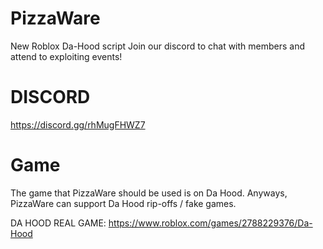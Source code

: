 # PizzaWare
New Roblox Da-Hood script
Join our discord to chat with members and attend to exploiting events!

# DISCORD
https://discord.gg/rhMugFHWZ7

# Game
The game that PizzaWare should be used is on Da Hood.
Anyways, PizzaWare can support Da Hood rip-offs / fake games.

DA HOOD REAL GAME:
https://www.roblox.com/games/2788229376/Da-Hood
